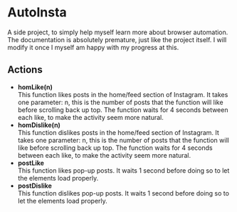 # AutoInsta
A side project, to simply help myself learn more about browser automation. The documentation is absolutely premature, just like the project itself. I will modify it once I myself am happy with my progress at this.

## Actions
<ul>
	<!-- <li><b></b></li> -->
	<li><b>homLike(n)</b></li>
	This function likes posts in the home/feed section of Instagram. It takes one parameter: n, this is the number of posts that the function will like before scrolling back up top. 
  The function waits for 4 seconds between each like, to make the activity seem more natural.
	<li><b>homDislike(n)</b></li>
	This function dislikes posts in the home/feed section of Instagram. It takes one parameter: n, this is the number of posts that the function will like before scrolling back up top. 
  The function waits for 4 seconds between each like, to make the activity seem more natural.
	<li><b>postLike</b></li>
	This function likes pop-up posts. It waits 1 second before doing so to let the elements load properly.
	<li><b>postDislike</b></li>
	This function dislikes pop-up posts. It waits 1 second before doing so to let the elements load properly.
